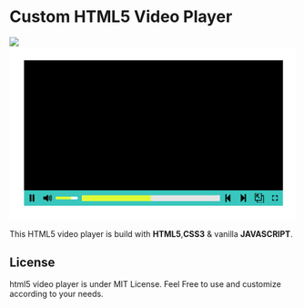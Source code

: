 # Custom HTML5 Video Player

<a href="https://github.com/jj-softeng/html5-video-player">
<img src="https://img.shields.io/badge/HTML5%20Video%20Player-v1.0.0-brightgreen">
</a>
<br />
<img src="./screenshot.png" alt="html5 player" />
<br />

This HTML5 video player is build with **HTML5**,**CSS3** & vanilla **JAVASCRIPT**.

## License

html5 video player is under MIT License. Feel Free to use and customize according to your needs.
